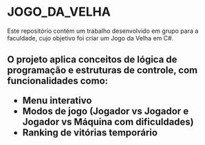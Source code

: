 # JOGO_DA_VELHA
Este repositório contém um trabalho desenvolvido em grupo para a faculdade, cujo objetivo foi criar um Jogo da Velha em C#.<br>

<h2>O projeto aplica conceitos de lógica de programação e estruturas de controle, com funcionalidades como:<br>
  
<ul>
  <li>Menu interativo</li>
  <li>Modos de jogo (Jogador vs Jogador e Jogador vs Máquina com dificuldades)</li>
  <li>Ranking de vitórias temporário</li>
</ul>
